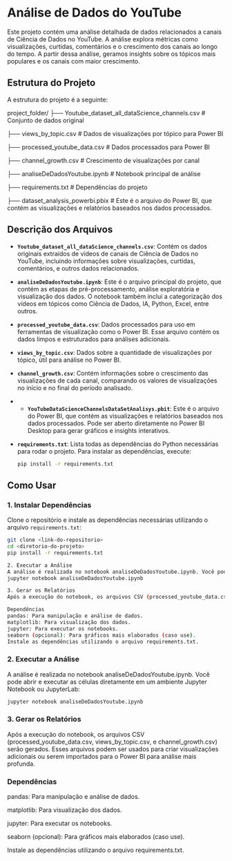 # Análise de Dados do YouTube

Este projeto contém uma análise detalhada de dados relacionados a canais de Ciência de Dados no YouTube. A análise explora métricas como visualizações, curtidas, comentários e o crescimento dos canais ao longo do tempo. A partir dessa análise, geramos insights sobre os tópicos mais populares e os canais com maior crescimento.

## Estrutura do Projeto

A estrutura do projeto é a seguinte:

project_folder/ 
├── Youtube_dataset_all_dataScience_channels.csv # Conjunto de dados original 

├── views_by_topic.csv # Dados de visualizações por tópico para Power BI 

├── processed_youtube_data.csv # Dados processados para Power BI 

├── channel_growth.csv # Crescimento de visualizações por canal 

├── analiseDeDadosYoutube.ipynb # Notebook principal de análise 

├── requirements.txt # Dependências do projeto

├── dataset_analysis_powerbi.pbix # Este é o arquivo do Power BI, que contém as visualizações e relatórios baseados nos dados processados. 


## Descrição dos Arquivos

- **`Youtube_dataset_all_dataScience_channels.csv`**: Contém os dados originais extraídos de vídeos de canais de Ciência de Dados no YouTube, incluindo informações sobre visualizações, curtidas, comentários, e outros dados relacionados.
  
- **`analiseDeDadosYoutube.ipynb`**: Este é o arquivo principal do projeto, que contém as etapas de pré-processamento, análise exploratória e visualização dos dados. O notebook também inclui a categorização dos vídeos em tópicos como Ciência de Dados, IA, Python, Excel, entre outros.

- **`processed_youtube_data.csv`**: Dados processados para uso em ferramentas de visualização como o Power BI. Esse arquivo contém os dados limpos e estruturados para análises adicionais.

- **`views_by_topic.csv`**: Dados sobre a quantidade de visualizações por tópico, útil para análise no Power BI.

- **`channel_growth.csv`**: Contém informações sobre o crescimento das visualizações de cada canal, comparando os valores de visualizações no início e no final do período analisado.
  
- - **`YouTubeDataScienceChannelsDataSetAnalisys.pbit`**: Este é o arquivo do Power BI, que contém as visualizações e relatórios baseados nos dados processados. Pode ser aberto diretamente no Power BI Desktop para gerar gráficos e insights interativos.

- **`requirements.txt`**: Lista todas as dependências do Python necessárias para rodar o projeto. Para instalar as dependências, execute:

    ```bash
    pip install -r requirements.txt
    ```

## Como Usar

### 1. Instalar Dependências

Clone o repositório e instale as dependências necessárias utilizando o arquivo `requirements.txt`:

```bash
git clone <link-do-repositorio>
cd <diretorio-do-projeto>
pip install -r requirements.txt

2. Executar a Análise
A análise é realizada no notebook analiseDeDadosYoutube.ipynb. Você pode abrir e executar as células diretamente em um ambiente Jupyter Notebook ou JupyterLab:
jupyter notebook analiseDeDadosYoutube.ipynb

3. Gerar os Relatórios
Após a execução do notebook, os arquivos CSV (processed_youtube_data.csv, views_by_topic.csv, e channel_growth.csv) serão gerados. Esses arquivos podem ser usados para criar visualizações adicionais ou serem importados para o Power BI para análise mais profunda.

Dependências
pandas: Para manipulação e análise de dados.
matplotlib: Para visualização dos dados.
jupyter: Para executar os notebooks.
seaborn (opcional): Para gráficos mais elaborados (caso use).
Instale as dependências utilizando o arquivo requirements.txt.
```
### 2. Executar a Análise

A análise é realizada no notebook analiseDeDadosYoutube.ipynb. Você pode abrir e executar as células diretamente em um ambiente Jupyter Notebook ou JupyterLab:
```bash
jupyter notebook analiseDeDadosYoutube.ipynb
```

### 3. Gerar os Relatórios

Após a execução do notebook, os arquivos CSV (processed_youtube_data.csv, views_by_topic.csv, e channel_growth.csv) serão gerados. Esses arquivos podem ser usados para criar visualizações adicionais ou serem importados para o Power BI para análise mais profunda.

### Dependências
pandas: Para manipulação e análise de dados.

matplotlib: Para visualização dos dados.

jupyter: Para executar os notebooks.

seaborn (opcional): Para gráficos mais elaborados (caso use).

Instale as dependências utilizando o arquivo requirements.txt.
